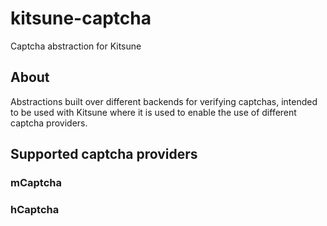 # kitsune-captcha

Captcha abstraction for Kitsune

## About

Abstractions built over different backends for verifying captchas, intended to be used with Kitsune where it is used to enable the use of different captcha providers.

## Supported captcha providers

### mCaptcha

### hCaptcha
